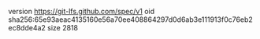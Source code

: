 version https://git-lfs.github.com/spec/v1
oid sha256:65e93aeac4135160e56a70ee408864297d0d6ab3e111913f0c76eb2ec8dde4a2
size 2818
